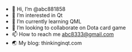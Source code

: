 - 👋 Hi, I’m @abc881858
- 👀 I’m interested in Qt
- 🌱 I’m currently learning QML
- 💞️ I’m looking to collaborate on Dota card game
- 📫 How to reach me abc8333@gmail.com
- 🌏 My blog: thinkinginqt.com


<!---
abc881858/abc881858 is a ✨ special ✨ repository because its `README.md` (this file) appears on your GitHub profile.
You can click the Preview link to take a look at your changes.
--->
